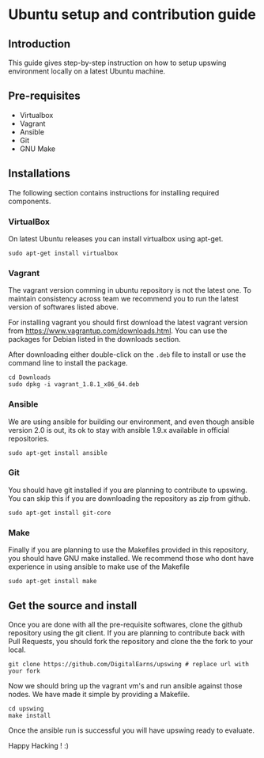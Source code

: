 # Ubuntu setup and contribution guide

## Introduction

This guide gives step-by-step instruction on how to setup upswing environment locally on a latest Ubuntu machine.

## Pre-requisites

* Virtualbox
* Vagrant
* Ansible
* Git
* GNU Make

## Installations

The following section contains instructions for installing required components.

### VirtualBox

On latest Ubuntu releases you can install virtualbox using apt-get.

```
sudo apt-get install virtualbox
```

### Vagrant

The vagrant version comming in ubuntu repository is not the latest one. To maintain consistency across team we recommend you to run the latest version of softwares listed above.

For installing vagrant you should first download the latest vagrant version from https://www.vagrantup.com/downloads.html. You can use the packages for Debian listed in the downloads section.

After downloading either double-click on the `.deb` file to install or use the command line to install the package.

```
cd Downloads
sudo dpkg -i vagrant_1.8.1_x86_64.deb
```

### Ansible

We are using ansible for building our environment, and even though ansible version 2.0 is out, its ok to stay with ansible 1.9.x available in official repositories.

```
sudo apt-get install ansible
```

### Git

You should have git installed if you are planning to contribute to upswing. You can skip this if you are downloading the repository as zip from github.

```
sudo apt-get install git-core
```

### Make

Finally if you are planning to use the Makefiles provided in this repository, you should have GNU make installed. We recommend those who dont have experience in using ansible to make use of the Makefile

```
sudo apt-get install make
```

## Get the source and install

Once you are done with all the pre-requisite softwares, clone the github repository using the git client. If you are planning to contribute back with Pull Requests, you should fork the repository and clone the the fork to your local.

```
git clone https://github.com/DigitalEarns/upswing # replace url with your fork
```

Now we should bring up the vagrant vm's and run ansible against those nodes. We have made it simple by providing a Makefile.

```
cd upswing
make install
```

Once the ansible run is successful you will have upswing ready to evaluate.

Happy Hacking ! :)
